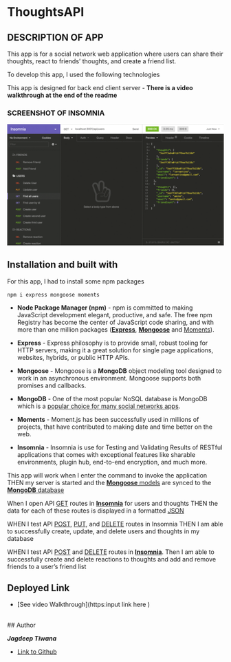 # ThoughtsAPI


## DESCRIPTION OF APP

This app is for a social network web application where users can share their thoughts, react to friends’ thoughts, and create a friend list.

To develop this app, I used the following technologies

This app is designed for back end client server - **There is a video walkthrough at the end of the readme**

### SCREENSHOT OF INSOMNIA

![NoSQL - Insomnia](./utils/assets/18-nosql-homework-demo-01.gif)


## Installation and built with

For this app, I had to install some npm packages

````
npm i express mongoose moments
````

- **Node Package Manager (npm)** - npm is committed to making JavaScript development elegant, productive, and safe. The free npm Registry has become the center of JavaScript code sharing, and with more than one million packages (<ins>**Express**</ins>, <ins>**Mongoose**</ins> and <ins>Moments</ins>).

- **Express** - Express philosophy is to provide small, robust tooling for HTTP servers, making it a great solution for single page applications, websites, hybrids, or public HTTP APIs.

- **Mongoose** - Mongoose is a **MongoDB** object modeling tool designed to work in an asynchronous environment. Mongoose supports both promises and callbacks.

- **MongoDB** - One of the most popular NoSQL database is MongoDB which is a <ins>popular choice for many social networks apps</ins>.

- **Moments** - Moment.js has been successfully used in millions of projects, that have contributed to making date and time better on the web.

- **Insomnia** - Insomnia is use for Testing and Validating Results of RESTful applications that comes with exceptional features like sharable environments, plugin hub, end-to-end encryption, and much more.

This app will work when I enter the command to invoke the application THEN my server is started and the <ins>**Mongoose** models</ins> are synced to the <ins>**MongoDB** database</ins>

When I open API <ins>GET</ins> routes in <ins>**Insomnia**</ins> for users and thoughts
THEN the data for each of these routes is displayed in a formatted <ins>JSON</ins>

WHEN I test API <ins>POST</ins>, <ins>PUT</ins>, and <ins>DELETE</ins> routes in Insomnia
THEN I am able to successfully create, update, and delete users and thoughts in my database

WHEN I test API <ins>POST</ins> and <ins>DELETE</ins> routes in <ins>**Insomnia**</ins>. Then I am able to successfully create and delete reactions to thoughts and add and remove friends to a user’s friend list


## Deployed Link
* [See video Walkthrough](https:input link here )

<br>
## Author

 ***Jagdeep Tiwana***

- [Link to Github](https://github.com/jtiwana-git/ThoughtsAPI)
